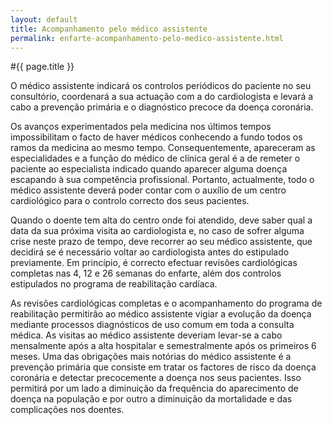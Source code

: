 ```yaml
---
layout: default
title: Acompanhamento pelo médico assistente
permalink: enfarte-acompanhamento-pelo-medico-assistente.html
---
```


#{{ page.title }}

O médico assistente indicará os controlos periódicos do paciente no seu consultório, coordenará a sua actuação com a do cardio­logista e levará a cabo a prevenção primária e o diagnóstico precoce da doença coronária.

Os avanços experimentados pela medicina nos últimos tempos impossibilitam o facto de haver médicos conhecendo a fundo todos os ramos da medicina ao mesmo tempo. Con­sequentemente, apareceram as especialidades e a função do médico de clínica geral é a de remeter o paciente ao especialista indicado quando aparecer alguma doença escapando à sua competência profissional. Portanto, actualmente, todo o médico assistente deverá poder contar com o auxílio de um centro cardiológico para o controlo correcto dos seus pacientes.

Quando o doente tem alta do centro onde foi atendido, deve saber qual a data da sua próxima visita ao cardiologista e, no caso de sofrer alguma crise neste prazo de tempo, deve recorrer ao seu médico assistente, que decidirá se é necessário voltar ao cardiologista antes do estipulado previamente. Em princípio, é correcto efectuar revisões cardiológicas completas nas 4, 12 e 26 semanas do enfarte, além dos controlos estipulados no programa de reabilitação cardíaca.

As revisões cardiológicas completas e o acompanhamento do programa de reabilitação permitirão ao médico assistente vigiar a evolução da doença mediante processos diagnósticos de uso comum em toda a consulta médica. As visitas ao médico assistente deveriam levar-se a cabo mensalmente após a alta hospitalar e semestralmente após os primeiros 6 meses. Uma das obrigações mais notórias do médico assistente é a prevenção primária que consiste em tratar os factores de risco da doença coronária e detectar precocemente a doença nos seus pacientes. Isso permitirá por um lado a diminuição da frequência do aparecimento de doença na população e por outro a diminuição da mortalidade e das complicações nos doentes.
